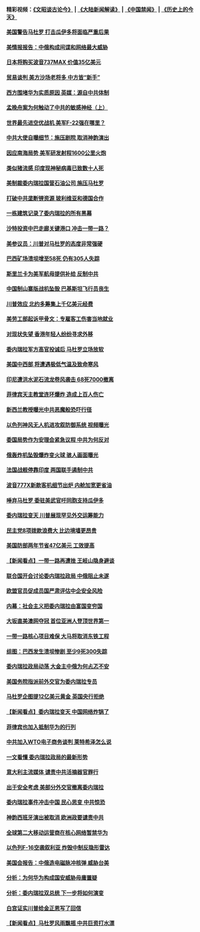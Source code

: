 #### 精彩视频：[《文昭谈古论今》](https://github.com/gfw-breaker/wenzhao/blob/master/README.md?t=01300930) | [《大陆新闻解读》](https://github.com/gfw-breaker/ntdtv-comedy/blob/master/README.md?t=01300930) | [《中国禁闻》](https://github.com/gfw-breaker/ntdtv-news/blob/master/README.md?t=01300930) | [《历史上的今天》](https://github.com/gfw-breaker/today-in-history/blob/master/README.md?t=01300930) 

#### [美国警告马杜罗 打击瓜伊多将面临严重后果](../pages/nsc418/n11011422.md?t=01300930) 

#### [美情报报告：中俄构成间谍和网络最大威胁](../pages/nsc418/n11011346.md?t=01300930) 

#### [日本将购买波音737MAX 价值35亿美元](../pages/nsc418/n11011238.md?t=01300930) 

#### [贸易谈判 美方沙场老将多 中方皆“新手”](../pages/nsc418/n11010973.md?t=01300930) 

#### [西方围堵华为实质原因 英媒：源自中共体制](../pages/nsc418/n11010190.md?t=01300930) 

#### [孟晚舟案为何触动了中共的敏感神经（上）](../pages/nsc418/n11008466.md?t=01300930) 

#### [世界最先进空优战机 美军F-22强在哪里？](../pages/nsc418/n11010323.md?t=01300930) 

#### [中共大使自曝细节：施压剧院 取消神韵演出](../pages/nsc418/n11008988.md?t=01300930) 

#### [因应南海局势 美军研发射程1600公里火炮](../pages/nsc418/n11010046.md?t=01300930) 

#### [类似猪流感 印度现神秘病毒已致数十人死](../pages/nsc418/n11009797.md?t=01300930) 

#### [美制裁委内瑞拉国营石油公司 施压马杜罗](../pages/nsc418/n11009006.md?t=01300930) 

#### [打破中共垄断锂资源 玻利维亚和德国合作](../pages/nsc418/n11008598.md?t=01300930) 

#### [一栋建筑记录了委内瑞拉的所有黑幕](../pages/nsc418/n11008614.md?t=01300930) 

#### [沙特投资中巴走廊关键港口 冲击一带一路？](../pages/nsc418/n11008620.md?t=01300930) 

#### [美参议员：川普对马杜罗的态度非常强硬](../pages/nsc418/n11008349.md?t=01300930) 

#### [巴西矿场溃坝增至58死 仍有305人失踪](../pages/nsc418/n11007445.md?t=01300930) 

#### [斯里兰卡为美军航母提供补给 反制中共](../pages/nsc418/n11007567.md?t=01300930) 

#### [中国制山寨版战机坠毁 巴基斯坦飞行员丧生](../pages/nsc418/n11007213.md?t=01300930) 

#### [川普效应 北约多筹集上千亿美元经费](../pages/nsc418/n11006307.md?t=01300930) 

#### [美劳工部起诉甲骨文：专雇客工伤害当地就业](../pages/nsc418/n11006396.md?t=01300930) 

#### [对现状失望 香港年轻人纷纷寻求外移](../pages/nsc418/n11006310.md?t=01300930) 

#### [委内瑞拉军方高官投诚后 马杜罗立场放软](../pages/nsc418/n11006068.md?t=01300930) 

#### [美国中西部 将遭遇极低气温及致命寒风](../pages/nsc418/n11006119.md?t=01300930) 

#### [印尼遭洪水泥石流龙卷风袭击 68死7000撤离](../pages/nsc418/n11005923.md?t=01300930) 

#### [菲律宾天主教堂连环爆炸 造成上百人伤亡](../pages/nsc418/n11005733.md?t=01300930) 

#### [新西兰教授曝光中共恶魔般恐吓行径](../pages/nsc418/n11004756.md?t=01300930) 

#### [以色列神风无人机进攻叙防御系统 视频曝光](../pages/nsc418/n11005042.md?t=01300930) 

#### [委国局势作为安理会紧急议程 中共为何反对](../pages/nsc418/n11005469.md?t=01300930) 

#### [俄轰炸机坠毁爆炸变火球 骇人画面曝光](../pages/nsc418/n11005421.md?t=01300930) 

#### [法国战舰停靠印度 两国联手遏制中共](../pages/nsc418/n11005288.md?t=01300930) 

#### [波音777X新款客机细节出炉 内舱加宽更省油](../pages/nsc418/n11005089.md?t=01300930) 

#### [唾弃马杜罗 委驻美武官吁同胞支持瓜伊多](../pages/nsc418/n11004923.md?t=01300930) 

#### [委内瑞拉变天 川普展现罕见外交运筹能力](../pages/nsc418/n11004848.md?t=01300930) 

#### [民主党8项拨款浪费大 比边境墙更昂贵](../pages/nsc418/n11004806.md?t=01300930) 

#### [美国防部两年节省47亿美元 工效提高](../pages/nsc418/n11004731.md?t=01300930) 

#### [【新闻看点】一带一路再遭挫 王岐山隐身避谈](../pages/nsc418/n11004511.md?t=01300930) 

#### [联合国开会讨论委内瑞拉政局 中俄阻止未遂](../pages/nsc418/n11004660.md?t=01300930) 

#### [欧盟官员促成员国严肃评估中企安全风险](../pages/nsc418/n11004719.md?t=01300930) 

#### [内幕：社会主义把委内瑞拉由富国变穷国](../pages/nsc418/n11004524.md?t=01300930) 

#### [大坂直美澳网夺冠 首位亚洲人登顶世界第一](../pages/nsc418/n11004368.md?t=01300930) 

#### [一带一路核心项目难保 大马将取消东铁工程](../pages/nsc418/n11004028.md?t=01300930) 

#### [组图：巴西发生溃坝惨剧 至少9死300失踪](../pages/nsc418/n11003193.md?t=01300930) 

#### [委内瑞拉政局动荡 大金主中俄为何忐忑不安](../pages/nsc418/n11002551.md?t=01300930) 

#### [美国务院指派前外交官为委内瑞拉专员](../pages/nsc418/n11002915.md?t=01300930) 

#### [马杜罗企图提12亿美元黄金 英国央行拒绝](../pages/nsc418/n11002812.md?t=01300930) 

#### [【新闻看点】委内瑞拉变天 中国网络炸锅了](../pages/nsc418/n11002302.md?t=01300930) 

#### [菲律宾也加入抵制华为的行列](../pages/nsc418/n11002576.md?t=01300930) 

#### [中共加入WTO电子商务谈判 莱特希泽怎么说](../pages/nsc418/n11002384.md?t=01300930) 

#### [一文看懂 委内瑞拉政局的最新形势](../pages/nsc418/n11002529.md?t=01300930) 

#### [意大利主流媒体 谴责中共活摘器官罪行](../pages/nsc418/n11001368.md?t=01300930) 

#### [出于安全考虑 美部分外交官撤离委内瑞拉](../pages/nsc418/n11002327.md?t=01300930) 

#### [委内瑞拉事件冲击中国 民心思变 中共惊恐](../pages/nsc418/n11002075.md?t=01300930) 

#### [神韵西班牙演出被取消 欧洲政要谴责中共](../pages/nsc418/n11000488.md?t=01300930) 

#### [全球第二大移动运营商在核心网络暂禁华为](../pages/nsc418/n11001905.md?t=01300930) 

#### [以色列F-16空袭叙利亚 炸毁中制反隐形雷达](../pages/nsc418/n11001407.md?t=01300930) 

#### [美国会报告：中俄造电磁脉冲核弹 威胁台美](../pages/nsc418/n11001011.md?t=01300930) 

#### [分析：为何华为构成国安威胁毋庸置疑](../pages/nsc418/n10999862.md?t=01300930) 

#### [分析：委内瑞拉双总统 下一步将如何演变](../pages/nsc418/n10999629.md?t=01300930) 

#### [白宫证实川普给金正恩写了回信](../pages/nsc418/n11000066.md?t=01300930) 

#### [【新闻看点】马杜罗风雨飘摇 中共巨资打水漂](../pages/nsc418/n10999627.md?t=01300930) 


